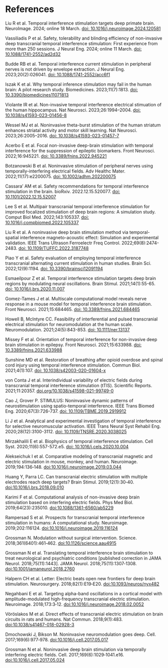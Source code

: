 # References

Liu R et al. Temporal interference stimulation targets deep primate brain. NeuroImage. 2024; online 18 March. [doi: 10.1016/j.neuroimage.2024.120581](https://www.sciencedirect.com/science/article/pii/S1053811924000764)

Vassiliadis P et al. Safety, tolerability and blinding efficiency of non-invasive deep transcranial temporal interference stimulation: First experience from more than 250 sessions. J Neural Eng. 2024; online 11 March. [doi: 10.1088/1741-2552/ad2d32](https://iopscience.iop.org/article/10.1088/1741-2552/ad2d32)

Budde RB et al. Temporal interference current stimulation in peripheral nerves is not driven by envelope extraction. J Neural Eng. 2023;20(2):026041. [doi: 10.1088/1741-2552/acc6f1](https://iopscience.iop.org/article/10.1088/1741-2552/acc6f1/meta)

Iszak K et al. Why temporal inference stimulation may fail in the human brain: A pilot research study. Biomedicines. 2023;11(7):1813. [doi: 10.3390/biomedicines11071813](https://www.mdpi.com/2227-9059/11/7/1813)

Violante IR et al. Non-invasive temporal interference electrical stimuation of the human hippocampus. Nat Neurosci. 2023;26:1994–2004. [doi: 10.1038/s41593-023-01456-8](https://www.nature.com/articles/s41593-023-01456-8)

Wessel MJ et al. Noninvasive theta-burst stimulation of the human striatum enhances striatal activity and motor skill learning. Nat Neurosci. 2023;26:2005–2016. [doi: 10.1038/s41593-023-01457-7](https://www.nature.com/articles/s41593-023-01457-7)

Acerbo E et al. Focal non-invasive deep-brain stimulation with temporal interference for the suppression of epileptic biomarkers. Front Neurosci. 2022;16:945221. [doi: 10.3389/fnins.2022.945221](https://www.frontiersin.org/journals/neuroscience/articles/10.3389/fnins.2022.945221/full)

Botzanowski B et al. Noninvasive stimulation of peripheral nerves using temporally-interfering electrical fields. Adv Healthc Mater. 2022;11(17):e2200075. [doi: 10.1002/adhm.202200075](https://onlinelibrary.wiley.com/doi/full/10.1002/adhm.202200075)

Cassara’ AM et al. Safety recommendations for temporal interference stimulation in the brain. bioRxiv. 2022.12.15.520077. [doi: 10.1101/2022.12.15.52007](https://www.biorxiv.org/content/10.1101/2022.12.15.520077v2)

Lee S et al. Multipair transcranial temporal interference stimulation for improved focalized stimulation of deep brain regions: A simulation study. Comput Biol Med. 2022;143:105337. [doi: 10.1016/j.compbiomed.2022.105337](https://www.sciencedirect.com/science/article/abs/pii/S0010482522001299?via%3Dihub)

Liu R et al. A noninvasive deep brain stimulation method via temporal-spatial interference magneto-acoustic effect: Simulation and experimental validation. IEEE Trans Ultrason Ferroelectr Freq Control. 2022;69(8):2474-2483. [doi: 10.1109/TUFFC.2022.3187748](https://ieeexplore.ieee.org/document/9812716)

Piao Y et al. Safety evaluation of employing temporal interference transcranial alternating current stimulation in human studies. Brain Sci. 2022;12(9):1194. [doi: 10.3390/brainsci12091194](https://www.mdpi.com/2076-3425/12/9/1194)

Esmaeilpour Z et al. Temporal interference stimulation targets deep brain regions by modulating neural oscillations. Brain Stimul. 2021;14(1):55-65. [doi: 10.1016/j.brs.2020.11.007](https://www.brainstimjrnl.com/article/S1935-861X(20)30290-4/fulltext)

Gomez-Tames J et al. Multiscale computational model reveals nerve response in a mouse model for temporal interference brain stimulation. Front Neurosci. 2021;15:684465. [doi: 10.3389/fnins.2021.684465](https://www.frontiersin.org/journals/neuroscience/articles/10.3389/fnins.2021.684465/full)

Howell B, McIntyre CC. Feasibility of interferential and pulsed transcranial electrical stimulation for neuromodulation at the human scale. Neuromodulation. 2021;24(5):843-853. [doi: 10.1111/ner.13137](https://www.neuromodulationjournal.org/article/S1094-7159(21)06186-9/abstract)

Missey F et al. Orientation of temporal interference for non-invasive deep brain stimulation in epilepsy. Front Neurosci. 2021;15:633988. [doi: 10.3389/fnins.2021.633988](https://www.frontiersin.org/journals/neuroscience/articles/10.3389/fnins.2021.633988/full)

Sunshine MD et al. Restoration of breathing after opioid overdose and spinal cord injury using temporal interference stimulation. Commun Biol. 2021;4(1):107. [doi: 10.1038/s42003-020-01604-x](https://www.nature.com/articles/s42003-020-01604-x)

von Conta J et al. Interindividual variability of electric fields during transcranial temporal interference stimulation (tTIS). Scientific Reports. 2021;11:20357. [doi.org/10.1038/s41598-021-99749-0](https://www.nature.com/articles/s41598-021-99749-0)

Cao J, Grover P. STIMULUS: Noninvasive dynamic patterns of neurostimulation using spatio-temporal interference. IEEE Trans Biomed Eng. 2020;67(3):726-737. [doi: 10.1109/TBME.2019.2919912](https://ieeexplore.ieee.org/document/8726149)

Li J et al. Analytical and experimental investigation of temporal interference for selective neuromuscular activation. IEEE Trans Neural Syst Rehabil Eng. 2020;28(12):3100-3112. [doi: 10.1109/TNSRE.2020.3038025](https://ieeexplore.ieee.org/document/9259118)

Mirzakhalili E et al. Biophysics of temporal interference stimulation. Cell Syst. 2020;11(6):557-572.e5. [doi: 10.1016/j.cels.2020.10.004](https://www.sciencedirect.com/science/article/pii/S2405471220303720)

Alekseichuk I et al. Comparative modeling of transcranial magnetic and electric stimulation in mouse, monkey, and human. Neuroimage. 2019;194:136‐148. [doi:10.1016/j.neuroimage.2019.03.044](https://www.sciencedirect.com/science/article/abs/pii/S1053811919302320?via%3Dihub/)

Huang Y, Parra LC. Can transcranial electric stimulation with multiple electrodes reach deep targets? Brain Stimul. 2019;12(1):30‐40. [doi:10.1016/j.brs.2018.09.010](https://www.brainstimjrnl.com/article/S1935-861X(18)30312-7/abstract)

Karimi F et al. Computational analysis of non-invasive deep brain stimulation based on interfering electric fields. Phys Med Biol. 2019;64(23):235010. [doi:10.1088/1361-6560/ab5229](https://iopscience.iop.org/article/10.1088/1361-6560/ab5229)

Rampersad S et al. Prospects for transcranial temporal interference stimulation in humans: A computational study. Neuroimage. 2019;202:116124. [doi:10.1016/j.neuroimage.2019.116124](https://www.sciencedirect.com/science/article/abs/pii/S1053811919307153?via%3Dihub/)

Grossman N. Modulation without surgical intervention. Science. 2018;361(6401):461‐462. [doi:10.1126/science.aau4915](https://www.science.org/doi/10.1126/science.aau4915)

Grossman N et al. Translating temporal interference brain stimulation to treat neurological and psychiatric conditions [published correction in JAMA Neurol. 2018;75(11):1443]. JAMA Neurol. 2018;75(11):1307‐1308. [doi:10.1001/jamaneurol.2018.2760](https://jamanetwork.com/journals/jamaneurology/article-abstract/2702591/)

Halpern CH et al. Letter: Electric beats open new frontiers for deep brain stimulation. Neurosurgery. 2018;82(1):E19‐E20. [doi:10.1093/neuros/nyx482](https://journals.lww.com/neurosurgery/Fulltext/2018/01000/Letter__Electric_Beats_Open_New_Frontiers_for_Deep.28.aspx)

Negahbani E et al. Targeting alpha-band oscillations in a cortical model with amplitude-modulated high-frequency transcranial electric stimulation. Neuroimage. 2018;173:3‐12. [doi:10.1016/j.neuroimage.2018.02.0052](https://www.sciencedirect.com/science/article/abs/pii/S1053811918300934?via%3Dihub/)

Vöröslakos M et al. Direct effects of transcranial electric stimulation on brain circuits in rats and humans. Nat Commun. 2018;9(1):483. [doi:10.1038/s41467-018-02928-3](https://www.nature.com/articles/s41467-018-02928-3)

Dmochowski J, Bikson M. Noninvasive neuromodulation goes deep. Cell. 2017;169(6):977‐978. [doi:10.1016/j.cell.2017.05.017](https://www.cell.com/cell/fulltext/S0092-8674(17)30577-9?_returnURL=https%3A%2F%2Flinkinghub.elsevier.com%2Fretrieve%2Fpii%2FS0092867417305779%3Fshowall%3Dtrue/)

Grossman N et al. Noninvasive deep brain stimulation via temporally interfering electric fields. Cell. 2017;169(6):1029‐1041.e16. [doi:10.1016/j.cell.2017.05.024](https://www.cell.com/cell/fulltext/S0092-8674(17)30584-6?_returnURL=https%3A%2F%2Flinkinghub.elsevier.com%2Fretrieve%2Fpii%2FS0092867417305846%3Fshowall%3Dtrue/)
